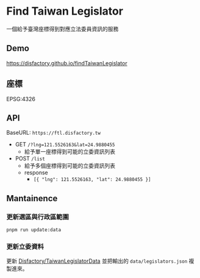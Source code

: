 # Find Taiwan Legislator

一個給予臺灣座標得到對應立法委員資訊的服務

## Demo

https://disfactory.github.io/findTaiwanLegislator

## 座標

EPSG:4326

## API

BaseURL: `https://ftl.disfactory.tw`

- GET `/?lng=121.5526163&lat=24.9880455`
  - 給予單一座標得到可能的立委資訊列表
- POST `/list`
  - 給予多個座標得到可能的立委資訊列表
  - response
    - `[{ "lng": 121.5526163, "lat": 24.9880455 }]`

## Mantainence

### 更新選區與行政區範圍

```bash
pnpm run update:data
```

### 更新立委資料

更新 [Disfactory/TaiwanLegislatorData](https://github.com/Disfactory/TaiwanLegislatorData) 並把輸出的 `data/legislators.json` 複製進來。

